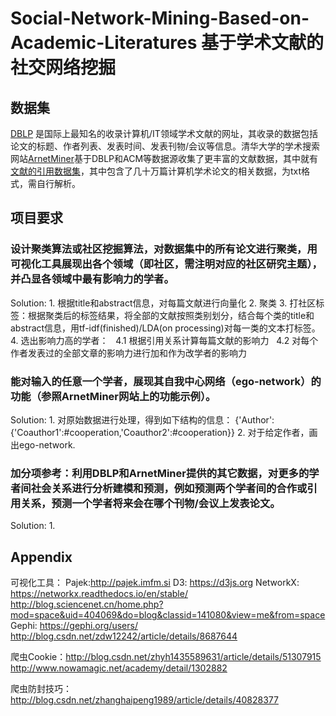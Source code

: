 # Social-Network-Mining-Based-on-Academic-Literatures 基于学术文献的社交网络挖掘
## 数据集
[DBLP](http://dblp.org/) 是国际上最知名的收录计算机/IT领域学术文献的网址，其收录的数据包括论文的标题、作者列表、发表时间、发表刊物/会议等信息。清华大学的学术搜索网站[ArnetMiner](https://cn.aminer.org/)基于DBLP和ACM等数据源收集了更丰富的文献数据，其中就有[文献的引用数据集](https://cn.aminer.org/citation)，其中包含了几十万篇计算机学术论文的相关数据，为txt格式，需自行解析。
## 项目要求
### 设计聚类算法或社区挖掘算法，对数据集中的所有论文进行聚类，用可视化工具展现出各个领域（即社区，需注明对应的社区研究主题），并凸显各领域中最有影响力的学者。
Solution:
	1. 根据title和abstract信息，对每篇文献进行向量化
	2. 聚类
	3. 打社区标签：根据聚类后的标签结果，将全部的文献按照类别划分，结合每个类的title和abstract信息，用tf-idf(finished)/LDA(on processing)对每一类的文本打标签。
	4. 选出影响力高的学者：
    4.1 根据引用关系计算每篇文献的影响力
    4.2 对每个作者发表过的全部文章的影响力进行加和作为改学者的影响力

### 能对输入的任意一个学者，展现其自我中心网络（ego-network）的功能（参照ArnetMiner网站上的功能示例）。

Solution:
	1. 对原始数据进行处理，得到如下结构的信息：
    {'Author':{'Coauthor1':#cooperation,'Coauthor2':#cooperation}}
	2. 对于给定作者，画出ego-network.

### 加分项参考：利用DBLP和ArnetMiner提供的其它数据，对更多的学者间社会关系进行分析建模和预测，例如预测两个学者间的合作或引用关系，预测一个学者将来会在哪个刊物/会议上发表论文。

Solution:
	1.

## Appendix
可视化工具：
Pajek:http://pajek.imfm.si
D3: https://d3js.org
NetworkX: https://networkx.readthedocs.io/en/stable/
http://blog.sciencenet.cn/home.php?mod=space&uid=404069&do=blog&classid=141080&view=me&from=space
Gephi: https://gephi.org/users/
http://blog.csdn.net/zdw12242/article/details/8687644

爬虫Cookie：http://blog.csdn.net/zhyh1435589631/article/details/51307915
			 http://www.nowamagic.net/academy/detail/1302882

爬虫防封技巧：http://blog.csdn.net/zhanghaipeng1989/article/details/40828377
